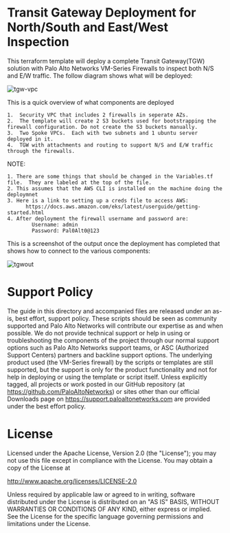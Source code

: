 # Transit Gateway Deployment for North/South and East/West Inspection 

 This terraform template will deploy a complete Transit Gateway(TGW) solution with Palo Alto Networks VM-Series Firewalls to inspect both N/S and E/W traffic. The follow diagram shows what will be deployed:

![tgw-vpc](https://user-images.githubusercontent.com/21991161/53307956-ff23d680-3862-11e9-9fd1-49cbacb696ea.jpg)


 This is a quick overview of what components are deployed
```
1.  Security VPC that includes 2 firewalls in seperate AZs.
2.  The template will create 2 S3 buckets used for bootstrapping the firewall configuration. Do not create the S3 buckets manually.
3.  Two Spoke VPCs.  Each with two subnets and 1 ubuntu server deployed in it.
4.  TGW with attachments and routing to support N/S and E/W traffic through the firewalls.
```

 NOTE: 
 ``` 
 1. There are some things that should be changed in the Variables.tf file.  They are labeled at the top of the file.
 2. This assumes that the AWS CLI is installed on the machine doing the deploymnet
 3. Here is a link to setting up a creds file to access AWS: 
       https://docs.aws.amazon.com/eks/latest/userguide/getting-started.html
 4. After deployment the firewall username and password are:
         Username: admin
         Password: Pal0Alt0@123

 ```

 This is a screenshot of the output once the deployment has completed that shows how to connect to the various components:

![tgwout](https://user-images.githubusercontent.com/21991161/53307965-1793f100-3863-11e9-8eaa-fabeb35d7cda.jpg)


 # Support Policy
The guide in this directory and accompanied files are released under an as-is, best effort, support policy. These scripts should be seen as community supported and Palo Alto Networks will contribute our expertise as and when possible. We do not provide technical support or help in using or troubleshooting the components of the project through our normal support options such as Palo Alto Networks support teams, or ASC (Authorized Support Centers) partners and backline support options. The underlying product used (the VM-Series firewall) by the scripts or templates are still supported, but the support is only for the product functionality and not for help in deploying or using the template or script itself.
Unless explicitly tagged, all projects or work posted in our GitHub repository (at https://github.com/PaloAltoNetworks) or sites other than our official Downloads page on https://support.paloaltonetworks.com are provided under the best effort policy.

 # License


 Licensed under the Apache License, Version 2.0 (the "License"); you may not use this file except in compliance with the License. You may obtain a copy of the License at                                                  

   http://www.apache.org/licenses/LICENSE-2.0                           

 Unless required by applicable law or agreed to in writing, software distributed under the License is distributed on an "AS IS" BASIS, WITHOUT WARRANTIES OR CONDITIONS OF ANY KIND, either express or implied. See the License for the specific language governing permissions and limitations under the License.  
